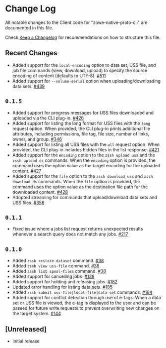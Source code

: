 # Change Log

All notable changes to the Client code for "zowe-native-proto-cli" are documented in this file.

Check [Keep a Changelog](http://keepachangelog.com/) for recommendations on how to structure this file.

## Recent Changes

- Added support for the `local-encoding` option to data set, USS file, and job file commands (view, download, upload) to specify the source encoding of content (defaults to UTF-8). [#511](https://github.com/zowe/zowe-native-proto/issues/511)
- Added support for `--volume-serial` option when uploading/downloading data sets. [#439](https://github.com/zowe/zowe-native-proto/issues/439)

## `0.1.5`

- Added support for progress messages for USS files downloaded and uploaded via the CLI plug-in. [#426](https://github.com/zowe/zowe-native-proto/pull/426)
- Added support for listing the long format for USS files with the `long` request option. When provided, the CLI plug-in prints additional file attributes, including permissions, file tag, file size, number of links, owner, and group. [#346](https://github.com/zowe/zowe-native-proto/issues/346)
- Added support for listing all USS files with the `all` request option. When provided, the CLI plug-in includes hidden files in the list response. [#421](https://github.com/zowe/zowe-native-proto/pull/421)
- Added support for the `encoding` option to the `zssh upload uss` and the `zssh upload ds` commands. When the `encoding` option is provided, the command uses the option value as the target encoding for the uploaded content. [#427](https://github.com/zowe/zowe-native-proto/issues/427)
- Added support for the `file` option to the `zssh download uss` and `zssh download ds` commands. When the `file` option is provided, the command uses the option value as the destination file path for the downloaded content. [#428](https://github.com/zowe/zowe-native-proto/issues/428)
- Adopted streaming for commands that upload/download data sets and USS files. [#358](https://github.com/zowe/zowe-native-proto/pull/358)

## `0.1.1`

- Fixed issue where a jobs list request returns unexpected results whenever a search query does not match any jobs. [#217](https://github.com/zowe/zowe-native-proto/pull/217)

## `0.1.0`

- Added `zssh restore dataset` command. [#38](https://github.com/zowe/zowe-native-proto/pull/38)
- Added `zssh view uss-file` command. [#38](https://github.com/zowe/zowe-native-proto/pull/38)
- Added `zssh list spool-files` command. [#38](https://github.com/zowe/zowe-native-proto/pull/38)
- Added support for cancelling jobs. [#138](https://github.com/zowe/zowe-native-proto/pull/138)
- Added support for holding and releasing jobs. [#182](https://github.com/zowe/zowe-native-proto/pull/182)
- Updated error handling for listing data sets. [#185](https://github.com/zowe/zowe-native-proto/pull/185)
- Added `zssh submit uss-file|local-file|data-set` commands. [#184](https://github.com/zowe/zowe-native-proto/pull/184)
- Added support for conflict detection through use of e-tags. When a data set or USS file is viewed, the e-tag is displayed to the user and can be passed for future write requests to prevent overwriting new changes on the target system. [#144](https://github.com/zowe/zowe-native-proto/issues/144)

## [Unreleased]

- Initial release
